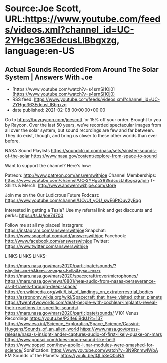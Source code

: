# Source:Joe Scott, URL:https://www.youtube.com/feeds/videos.xml?channel_id=UC-2YHgc363EdcusLIBbgxzg, language:en-US

## Actual Sounds Recorded From Around The Solar System | Answers With Joe
 - [https://www.youtube.com/watch?v=s4srnSi1Oj0](https://www.youtube.com/watch?v=s4srnSi1Oj0)
 - RSS feed: https://www.youtube.com/feeds/videos.xml?channel_id=UC-2YHgc363EdcusLIBbgxzg
 - date published: 2021-02-08 00:00:00+00:00

Go to https://buyraycon.com/joescott for 15% off your order. Brought to you by Raycon.
Over the last 50 years, we've recorded spectacular images from all over the solar system, but sound recordings are few and far between. They do exist, though, and bring us closer to these other worlds than ever before.

NASA Sound Playlists
https://soundcloud.com/nasa/sets/sinister-sounds-of-the-solar
https://www.nasa.gov/content/explore-from-space-to-sound

Want to support the channel? Here's how:

Patreon: http://www.patreon.com/answerswithjoe
Channel Memberships: https://www.youtube.com/channel/UC-2YHgc363EdcusLIBbgxzg/join
T-Shirts & Merch: http://www.answerswithjoe.com/store

Join me on the Our Ludicrous Future Podcast:
https://www.youtube.com/channel/UCvUf_yOU_swE6PtOuv2yBqg

Interested in getting a Tesla? Use my referral link and get discounts and perks:
https://ts.la/joe74700

Follow me at all my places!
Instagram: https://instagram.com/answerswithjoe
Snapchat: https://www.snapchat.com/add/answerswithjoe
Facebook: http://www.facebook.com/answerswithjoe
Twitter: https://www.twitter.com/answerswithjoe

LINKS LINKS LINKS:

https://mars.nasa.gov/mars2020/participate/sounds/?playlist=earth&item=voyager-hello&type=mars
https://mars.nasa.gov/mars2020/spacecraft/rover/microphones/
https://mars.nasa.gov/news/8801/hear-audio-from-nasas-perseverance-as-it-travels-through-deep-space/
https://en.wikipedia.org/wiki/List_of_landings_on_extraterrestrial_bodies
https://astronomy.wikia.org/wiki/Spacecraft_that_have_visited_other_planets
https://twentytwowords.com/deaf-people-with-cochlear-implants-reveal-their-reactions-to-specific-sounds/
https://mars.nasa.gov/mars2020/participate/sounds/ 
V101 Venus Recordings https://youtu.be/P3Ife6iBdsU?t=137
https://www.esa.int/Science_Exploration/Space_Science/Cassini-Huygens/Sounds_of_an_alien_world
https://www.nasa.gov/press-release/nasa-s-insight-lander-captures-audio-of-first-likely-quake-on-mars
https://www.popsci.com/does-moon-sound-like-bell/
https://www.popsci.com/how-apollo-lunar-modules-were-smashed-for-science/
Sonification: https://www.youtube.com/watch?v=3N9RnmwIWbA
EM Sounds of the Planets: https://youtu.be/IQL53eQ0cNA

